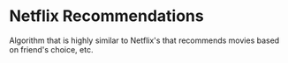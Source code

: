 # Netflix Recommendations
 Algorithm that is highly similar to Netflix's that recommends movies based on friend's choice, etc.
